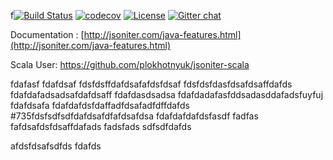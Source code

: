 f[![Build Status](https://travis-ci.org/json-iterator/java.svg?branch=master)](https://travis-ci.org/json-iterator/java)
[![codecov](https://codecov.io/gh/json-iterator/java/branch/master/graph/badge.svg)](https://codecov.io/gh/json-iterator/java)
[![License](http://img.shields.io/badge/license-mit-blue.svg?style=flat-square)](https://raw.githubusercontent.com/json-iterator/java/master/LICENSE)
[![Gitter chat](https://badges.gitter.im/gitterHQ/gitter.png)](https://gitter.im/json-iterator/Lobby)

Documentation : [http://jsoniter.com/java-features.html](http://jsoniter.com/java-features.html)

Scala User: https://github.com/plokhotnyuk/jsoniter-scala


fdafasf
fdafdsaf
fdsfdsffdafdsafafdsfdsaf
fdsfdsfdasfdsafdsaffdafds
fdafdafadsadsafdafdsaff
fdafdasdsadsa
fdafdadafasfddsadasddafadsfuyfuj
fdafdsafa
fdafdafdsfdaffadfdsafadfdffdafds
#735fdsfsdfsdfdafdsafdfafdsafdsa
fdafdafdafdsfasdf
fadfas
fafdsafdsfdsaffdafads
fadsfads
sdfsdfdafds

afdsfdsafsdfds
fdafds
